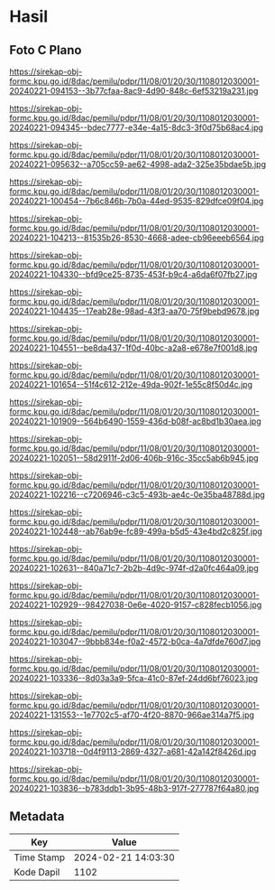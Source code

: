 # Hasil

## Foto C Plano

https://sirekap-obj-formc.kpu.go.id/8dac/pemilu/pdpr/11/08/01/20/30/1108012030001-20240221-094153--3b77cfaa-8ac9-4d90-848c-6ef53219a231.jpg

https://sirekap-obj-formc.kpu.go.id/8dac/pemilu/pdpr/11/08/01/20/30/1108012030001-20240221-094345--bdec7777-e34e-4a15-8dc3-3f0d75b68ac4.jpg

https://sirekap-obj-formc.kpu.go.id/8dac/pemilu/pdpr/11/08/01/20/30/1108012030001-20240221-095632--a705cc59-ae62-4998-ada2-325e35bdae5b.jpg

https://sirekap-obj-formc.kpu.go.id/8dac/pemilu/pdpr/11/08/01/20/30/1108012030001-20240221-100454--7b6c846b-7b0a-44ed-9535-829dfce09f04.jpg

https://sirekap-obj-formc.kpu.go.id/8dac/pemilu/pdpr/11/08/01/20/30/1108012030001-20240221-104213--81535b26-8530-4668-adee-cb96eeeb6564.jpg

https://sirekap-obj-formc.kpu.go.id/8dac/pemilu/pdpr/11/08/01/20/30/1108012030001-20240221-104330--bfd9ce25-8735-453f-b9c4-a6da6f07fb27.jpg

https://sirekap-obj-formc.kpu.go.id/8dac/pemilu/pdpr/11/08/01/20/30/1108012030001-20240221-104435--17eab28e-98ad-43f3-aa70-75f9bebd9678.jpg

https://sirekap-obj-formc.kpu.go.id/8dac/pemilu/pdpr/11/08/01/20/30/1108012030001-20240221-104551--be8da437-1f0d-40bc-a2a8-e678e7f001d8.jpg

https://sirekap-obj-formc.kpu.go.id/8dac/pemilu/pdpr/11/08/01/20/30/1108012030001-20240221-101654--51f4c612-212e-49da-902f-1e55c8f50d4c.jpg

https://sirekap-obj-formc.kpu.go.id/8dac/pemilu/pdpr/11/08/01/20/30/1108012030001-20240221-101909--564b6490-1559-436d-b08f-ac8bd1b30aea.jpg

https://sirekap-obj-formc.kpu.go.id/8dac/pemilu/pdpr/11/08/01/20/30/1108012030001-20240221-102051--58d2911f-2d06-406b-916c-35cc5ab6b945.jpg

https://sirekap-obj-formc.kpu.go.id/8dac/pemilu/pdpr/11/08/01/20/30/1108012030001-20240221-102216--c7206946-c3c5-493b-ae4c-0e35ba48788d.jpg

https://sirekap-obj-formc.kpu.go.id/8dac/pemilu/pdpr/11/08/01/20/30/1108012030001-20240221-102448--ab76ab9e-fc89-499a-b5d5-43e4bd2c825f.jpg

https://sirekap-obj-formc.kpu.go.id/8dac/pemilu/pdpr/11/08/01/20/30/1108012030001-20240221-102631--840a71c7-2b2b-4d9c-974f-d2a0fc464a09.jpg

https://sirekap-obj-formc.kpu.go.id/8dac/pemilu/pdpr/11/08/01/20/30/1108012030001-20240221-102929--98427038-0e6e-4020-9157-c828fecb1056.jpg

https://sirekap-obj-formc.kpu.go.id/8dac/pemilu/pdpr/11/08/01/20/30/1108012030001-20240221-103047--9bbb834e-f0a2-4572-b0ca-4a7dfde760d7.jpg

https://sirekap-obj-formc.kpu.go.id/8dac/pemilu/pdpr/11/08/01/20/30/1108012030001-20240221-103336--8d03a3a9-5fca-41c0-87ef-24dd6bf76023.jpg

https://sirekap-obj-formc.kpu.go.id/8dac/pemilu/pdpr/11/08/01/20/30/1108012030001-20240221-131553--1e7702c5-af70-4f20-8870-966ae314a7f5.jpg

https://sirekap-obj-formc.kpu.go.id/8dac/pemilu/pdpr/11/08/01/20/30/1108012030001-20240221-103718--0d4f9113-2869-4327-a681-42a142f8426d.jpg

https://sirekap-obj-formc.kpu.go.id/8dac/pemilu/pdpr/11/08/01/20/30/1108012030001-20240221-103836--b783ddb1-3b95-48b3-917f-277787f64a80.jpg


## Metadata

| Key        | Value               |
| ---------- | ------------------- |
| Time Stamp | 2024-02-21 14:03:30 |
| Kode Dapil | 1102                |



